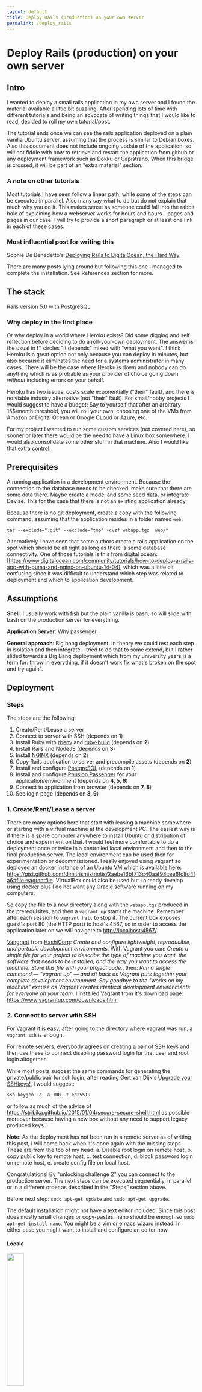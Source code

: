 ```yaml
---
layout: default
title: Deploy Rails (production) on your own server
permalink: /deploy_rails
---
```


# Deploy Rails (production) on your own server

## Intro

I wanted to deploy a small rails application in my own server and I found the
material available a little bit puzzling. After spending lots of time with
different tutorials and being an advocate of writing things that I would like
to read, decided to roll my own tutorial/post.

The tutorial ends once we can see the rails application deployed on a plain
vanilla Ubuntu server, assuming that the process is similar to Debian boxes.
Also this document does not include ongoing update of the application, so will
not fiddle with how to retrieve and restart the application from github or any
deployment framework such as Dokku or Capistrano. When this bridge is crossed,
it will be part of an "extra material" section.

### A note on other tutorials

Most tutorials I have seen follow a linear path, while some of the steps can be
executed in parallel. Also many say what to do but do not explain that much
why you do it. This makes sense as someone could fall into the rabbit hole of
explaining how a webserver works for hours and hours - pages and pages in our
case. I will try to provide a short paragraph or at least one link in each of
these cases.

### Most influential post for writing this

Sophie De Benedetto's [Deploying Rails to DigitalOcean, the Hard Way](http://www.thegreatcodeadventure.com/deploying-rails-to-digitalocean-the-hard-way/)

There are many posts lying around but following this one I managed to complete
the installation. See References section for more.

## The stack

Rails version 5.0 with PostgreSQL.

### Why deploy in the first place

Or why deploy in a world where Heroku exists? Did some digging and self
reflection before deciding to do a roll-your-own deployment. The answer is the
usual in IT circles "it depends" mixed with "what you want". I think Heroku is
a great option not only because you can deploy in minutes, but also because it
eliminates the need for a systems administrator in many cases. There will be the
case where Heroku is down and nobody can do anything which is as probable as
your provider of choice going down *without* including errors on your behalf.

Heroku has two issues: costs scale exponentially ("their" fault), and there is
no viable industry alternative (not "their" fault). For small/hobby projects I
would suggest to have a budget: Say to yourself that after an arbitrary
15$/month threshold, you will roll your own, choosing one of the VMs from
Amazon or Digital Ocean or Google CLoud or Azure, etc.

For my project I wanted to run some custom services (not covered here), so
sooner or later there would be the need to have a Linux box somewhere. I would
also consolidate some other stuff in that machine. Also I would like that extra
control.

## Prerequisites

A running application in a development environment. Because the connection to
the database needs to be checked, make sure that there are some data there.
Maybe create a model and some seed data, or integrate Devise. This for the case
that there is not an existing application already.

Because there is no git deployment, create a copy with the following command,
assuming that the application resides in a folder named `web`:

`tar --exclude=".git" --exclude="tmp" -cvzf webapp.tgz  web/*`

Alternatively I have seen that some authors create a rails application on the
spot which should be all right as long as there is some database connectivity.
One of those tutorials is this from digital ocean: [https://www.digitalocean.com/community/tutorials/how-to-deploy-a-rails-app-with-puma-and-nginx-on-ubuntu-14-04], which was a
little bit confusing since it was difficult to understand which step was related
to deployment and which to application development.

## Assumptions

**Shell**: I usually work with [fish](https://fishshell.com/) but the plain
vanilla is bash, so will slide with bash on the production server for
everything.

**Application Server**: Why passenger.

**General approach**: Big bang deployment. In theory we could test each step in
isolation and then integrate. I tried to do that to some extend, but I rather
slided towards a Big Bang deployment which from my university years is a term
for: throw in everything, if it doesn't work fix what's broken on the spot and
try again".

## Deployment

### Steps

The steps are the following:

1. Create/Rent/Lease a server
2. Connect to server with SSH (depends on **1**)
3. Install Ruby with [rbenv](https://github.com/rbenv/rbenv) and
   [ruby-build](https://github.com/rbenv/ruby-build) (depends on **2**)
4. Install Rails and NodeJS (depends on **3**)
5. Install [NGINX](https://nginx.org/en/) (depends on **2**)
6. Copy Rails application to server and precompile assets (depends on **2**)
7. Install and configure [PostgreSQL](https://www.postgresql.org/) (depends on
   **1**)
8. Install and configure [Phusion Passenger](https://www.phusionpassenger.com/)
   for your application/environment (depends on **4, 5, 6**)
9. Connect to application from browser (depends on **7, 8**)
10. See login page (depends on **8, 9**)

### 1. Create/Rent/Lease a server

There are many options here that start with leasing a machine somewhere or
starting with a virtual machine at the development PC. The easiest way is if
there is a spare computer anywhere to install Ubuntu or distribution of choice
and experiment on that. I would feel more comfortable to do a deployment once or
twice in a controlled local environment and then to the final production server.
The local environment can be used then for experimentation or decommissioned.
I really enjoyed using vagrant so deployed an docker instance of an Ubuntu VM
which is available here: <https://gist.github.com/dimitrismistriotis/2aebe16bf713c40aaf98cee6fc8d4fa6#file-vagrantfile>.
VirtualBox could also be used but I already develop using docker plus I do not
want any Oracle software running on my computers.

So copy the file to a new directory along with the `webapp.tgz` produced in the
prerequisites, and then a `vagrant up` starts the machine. Remember after each
session to `vagrant halt` to stop it. The current box exposes guest's port 80
(the HTTP port) to host's 4567, so in order to access the application later on
we will navigate to <http://localhost:4567/>.

[Vangrant](https://www.vagrantup.com/) from
[HashiCorp](https://www.hashicorp.com/): *Create and configure lightweight,
reproducible, and portable development environments.* With Vagrant you can:
*Create a single file for your project to describe the type of machine you
want, the software that needs to be installed, and the way you want to access
the machine. Store this file with your project code.*, then: *Run a single
command — "vagrant up" — and sit back as Vagrant puts together your complete
development environment. Say goodbye to the "works on my machine" excuse as
Vagrant creates identical development environments for everyone on your team.*
I installed Vagrant from it's download page:
<https://www.vagrantup.com/downloads.html>

### 2. Connect to server with SSH

For Vagrant it is easy, after going to the directory where vagrant was run, a
`vagrant ssh` is enough.

For remote servers, everybody agrees on creating a pair of SSH keys and then use
these to connect disabling password login for that user and root login
altogether.

While most posts suggest the same commands for generating the private/public
pair for ssh login, after reading  Gert van Dijk's [Upgrade your SSHkeys!](https://blog.g3rt.nl/upgrade-your-ssh-keys.html#generate-your-new-sexy-ed25519-key), I would suggest:

`ssh-keygen -o -a 100 -t ed25519`

or follow as much of the advice of
<https://stribika.github.io/2015/01/04/secure-secure-shell.html> as possible
moreover because having a new box without any need to support legacy produced
keys.

**Note**: As the deployment has not been run in a remote server as of writing
this post, I will come back when it's done again with the missing steps. These
are from the top of my head: a. Disable root login on remote host, b. copy
public key to remote host, c. test connection, d. block password login on remote
host, e. create config file on local host.

Congratulations! By "unlocking challenge 2" you can connect to the production
server. The next steps can be executed sequentially, in parallel or in a
different order as described in the "Steps" section above.

Before next step: `sudo apt-get update` and `sudo apt-get upgrade`.

The default installation might not have a text editor included. Since this post
does mostly small changes or copy-pastes, nano should be enough so
`sudo apt-get install nano`. You might be a vim or emacs wizard instead. In
either case you might want to install and configure an editor now.

#### Locale

<img src="/images/deploy_rails/union_jack.png" style="width: 30%"><br>

Many commands run later on depend on Perl which will always complain about
locale:

> perl: warning: Setting locale failed.
> perl: warning: Please check that your locale settings:
>   LANGUAGE = (unset),
>   LC_ALL = (unset),
>   LANG = "en_GB.UTF-8"
>     are supported and installed on your system.
> perl: warning: Falling back to the standard locale ("C").

This can be fixed by running `sudo dpkg-reconfigure locales` and setting up the
system locale, which is something you might wanted to do anyway.

### 3. Install Ruby with rbenv

There is a nice post here:
<http://kgrz.io/Programmers-guide-to-choosing-ruby-version-manager.html> on
choosing a version manager for Ruby. I decided on this combination based on
popularity plus I saw an easier-to understand integration with Passenger on the
tutorials that this post <del>has stolen from</del> is based on.

Generally reflecting on writing this, the decision was to have a as boring
server as humanly possible, hence easy to debug. So opting for the most
popular choices is at least desired. For not choosing RVM, changing how cd works
is something that this geek's heart cannot endure, provided with an alternative.

From: <https://www.digitalocean.com/community/tutorials/how-to-install-ruby-on-rails-with-rbenv-on-ubuntu-14-04>:

```
sudo apt-get install git-core curl zlib1g-dev build-essential \
  libssl-dev libreadline-dev libyaml-dev libsqlite3-dev sqlite3 \
  libxml2-dev libxslt1-dev libcurl4-openssl-dev \
  python-software-properties libffi-dev
```

All these are unfortunately needed for rbenv. Unfortunately because more
packages progressively bloat the system with probable security and maintenance
implications.

For rbenv:

```
cd ~
git clone git://github.com/sstephenson/rbenv.git .rbenv
echo 'export PATH="$HOME/.rbenv/bin:$PATH"' >> ~/.bash_profile
echo 'eval "$(rbenv init -)"' >> ~/.bash_profile
source ~/.bash_profile
```

(From Digital Ocean's tutorial and rbenv's installation instructions with some
modifications)

Then:

```
cd ~
git clone git://github.com/sstephenson/ruby-build.git ~/.rbenv/plugins/ruby-build
echo 'export PATH="$HOME/.rbenv/plugins/ruby-build/bin:$PATH"' >> ~/.bash_profile
source ~/.bash_profile
```

And time to get our preferred version of Ruby:

```
rbenv install -v 2.3.1
rbenv global 2.3.1
```

A `ruby -v` should return something in the lines of:
"ruby 2.3.1p112 (2016-04-26 revision 54768) [x86_64-linux]"

### 4. Install Rails and NodeJS

<img src="/images/deploy_rails/rails-logo.svg" style="width: 30%"><br>

A nice idea that usually gets forgotten is to run at this point:
`echo "gem: --no-document" > ~/.gemrc`. Documentation is not that much needed
in a production server and removing it out will speed up the gem
installation/update process.

For Rails installation:

```
gem install bundler && rbenv rehash
gem install rails && rbenv rehash
```


The "rehash" command of brenv, "*Installs shims for all Ruby executables known
to rbenv (i.e., ~/.rbenv/versions//bin/). Run this command after you install a
new version of Ruby, or install a gem that provides commands ...*" according to
tool's documentation. In order to be sure that this happens all the time, the
command should be appended to a future deployment script.

![Rehash... all the things](/images/deploy_rails/rehash_all_the_things.jpg)

In any case once everything is over, check with `rails -v` to see that Rails has
been properly installed.

We can verify that everything is all right by creating a new Rails application
and running it:

```
cd ~
rails new testit
cd testit
rails s
```

Which brings up an error: "*There was an error while trying to load the gem
'uglifier'. (Bundler::GemRequireError) Gem Load Error is: Could not find a
JavaScript runtime. See https://github.com/rails/execjs for a list of available
runtimes.*" This can be fixed by installing the missing piece of this step,
NodeJS: `sudo apt-get install nodejs`. I am not 100% sure but even if Ubuntu or
Debian have a more legacy version of Node, it should be OK for Rails. There are
also different options for a JavaScript runtime but chose not to explore them.

Do not know if it would be better to be able to do this processing in a
different machine to the one we want to deploy, keeping the production machine
with minimal packages installed. In any case this is the way things currently
are...

### 5. Install NGINX

![NGINX logo](/images/deploy_rails/nginx.png)

Installing Nginx with defaults should be easy

```sudo apt-get install nginx```

then

```sudo service nginx start```

For some reason (probably something to do with how docker comprehends the
world), running daemons (in our case nginx and postgresql) did not persist
between runs of the machine or reboots. That's why I used this little script
named "start_services" after every `vagrant ssh`:

```
#!/bin/sh
sudo service postgresql start
sudo service nginx start
```

Available here: <https://gist.github.com/dimitrismistriotis/2aebe16bf713c40aaf98cee6fc8d4fa6#file-start_services>. Do not
forget to make it executable (`chmod +x start_services`).

### 6. Copy Rails application to server and precompile assets

In the case of using Vagrant the "webapp.tgz" file created should be first
copied to the shared directory of the host machine extracted from the the
current user inside the container: `tar -xvzf /vagrant_data/webapp.tgz`. Target
application is in the "web" directory, which from now on will be: 
"/home/vagrant/web".

**Note**: When on an actual machine it will be copied there before extraction
with a secure copy, while probably most will do a git clone which as discussed
before is out of this post's main body.

Then `bundle`. It will complain about the pg gem for Postgresql connectivity.
This is fixed by: `sudo apt-get install libpq-dev` and then `bundle` again. As
always followed by an `rvn rehash`

We can see that there is some life by running a console (`rails c`), or even a
production console(`RAILS_ENV=production rails c`). Just do not try to use the
database, because nothing is there yet or it has not been configured. Trigger
an error if curious by trying: `User.all`.

I also had not configured Devise's secret key which raised an error as well.
Remember to fix the application first if that is the case and then copy it
again (This is where using git would be handy).

PRECOMPILE HERE

### 7. Install and configure PostgreSQL

<img src="/images/deploy_rails/postgresql-logo.png" style="width: 30%"><br>

Traditionally there was a preference towards MySQL, as times goes by suggestions
to use it are becoming more and more rare. Having never done Rails with MySQL, I
always preferred PostgresSQL. Reasons have to do with better documentation,
easier database management, more features and standard compliant SQL, with
assurance that software from that company whose name starts with "O" and ends
with "racle" is not anywhere in your system.

With the "libpq-dev" installed in the 6<sup>th</sup> step, the database server
needs to be installed with the user configured on application's production
configuration file.

Let's install the database and the corresponding contrib package with:
`sudo apt-get -y install postgresql postgresql-contrib`

Posgres ships with secure defaults, this makes the first time with it a little
bit difficult but it gives you assurance that you have nothing exposed to the
Internet or anything else that has happened historically to MySQL and recently
MongoDB users.

Three things are needed to continue: name of the production's user,
the name of the database, and the password. The first two should be in the last
lines of "config/database.yml", which looks like this:

```
production:
  <<: *default
  database: yourapplication_production
  username: yourapplication
  password: <%= ENV['YOURAPPLICATION_DATABASE_PASSWORD'] %>

```

Password will be installed in the environment, in case you follow the steps in
sequentially, it is not there yet, so decide a password and write it down or
somewhere to copy-paste it later. Should I suggest something in the lines of
xkcd-password?: <https://gitlab.com/dimitrios/xkcd_passgen> (self promotion)

For what we are going to do production section in database.yml should have a
"host: localhost" entry. This is because the application will connect to the
database through a Unix socket, not through TCP, so in case
"config/database.yml" is as above, make sure that the last lines are like this:

```
production:
  <<: *default
  database: yourapplication_production
  username: yourapplication
  host: localhost
  password: <%= ENV['YOURAPPLICATION_DATABASE_PASSWORD'] %>

```


Since the database runs as a separate user, we'll sudo as this user and create
the "*yourapplication*" user with ownership to "*yourapplication_production*"
database who authenticates with "*YOURAPPLICATION_DATABASE_PASSWORD*".

Get to the Postgres prompt by `sudo -u postgres psql`. In the docker instance
the database service had not started, so either do a
`sudo service postgresql start` or use the "start_services" script from step 5.
 Once connected:

```
create user yourapplication with password 'YOURAPPLICATION_DATABASE_PASSWORD';
-- Responds with: CREATE ROLE
create database yourapplication_production owner yourapplication;
-- Responds with: CREATE DATABASE
-- Now exit with \q or with CTRL+d
\q
```

Verify that you can connect:

```
psql --username=yourapplication --host=localhost yourapplication_production
```
Which will trigger a password prompt, then "\q" or CTRL+d out of it.

An integration test could take place here by trying to connect from the Rails
application, so from the directory where it is): `RAILS_ENV=production rails c`
and then `User.all` (or a model that should be stored in the database). It
should fail because the password is not supplied anywhere: "PG::ConnectionBad:
fe_sendauth: no password supplied" is a possible error message.

For this the [rbenv-vars](https://github.com/rbenv/rbenv-vars), "a plugin for
rbenv that lets you set global and project-specific environment variables before
spawning Ruby processes." will be used:

```
git clone https://github.com/rbenv/rbenv-vars.git \
  $(rbenv root)/plugins/rbenv-vars
```

The place to store the password is the "~/.rbenv-vars" file, so edit it and
add the following line:
```
YOURAPPLICATION_DATABASE_PASSWORD=WHAT_YOU_PROVIDED_AS_PASSWORD
```

Now you can run a `RAILS_ENV=production rails db:migrate` (I logged out and then
back in, just in case there was an initialisation phase), which should run
without errors or at least connecting to the database. This file should be the
equivalent of Heroku environment variables and should be where all "secret"
stuff should be stored. For the discussion of how to store and maintain this
file, one possible way would be John Resig's "[Keeping Passwords in Source
Control](http://ejohn.org/blog/keeping-passwords-in-source-control/)" (you
might know him as the author of jQuery - reminder to self: buy 2<sup>nd</sup>
version of his "Secrets of the JavaScript Ninja" book and read it).

### 8. Install and configure Phusion Passenger for your application/environment

Passenger's homepage has a number of tutorials for different platforms since it
can be used for different environments. Since we are in the Ruby on Xenial
(Ubuntu 16.04) at the end the suggested link was this: <https://www.phusionpassenger.com/library/walkthroughs/deploy/ruby/ownserver/nginx/oss/xenial/install_passenger.html>, suggesting the
following for installing Passenger:

```
sudo apt-key adv --keyserver hkp://keyserver.ubuntu.com:80 --recv-keys 561F9B9CAC40B2F7
sudo apt-get install -y apt-transport-https ca-certificates


sudo sh -c 'echo deb https://oss-binaries.phusionpassenger.com/apt/passenger xenial main > /etc/apt/sources.list.d/passenger.list'
sudo apt-get update


sudo apt-get install -y nginx-extras passenger
```

Then wdit "/etc/nginx/nginx.conf" as root (with nano for example:
`sudo nano /etc/nginx/nginx.conf`). There uncomment the line
"   # include /etc/nginx/passenger.conf;"

The line at the end should look like this:

```
include /etc/nginx/passenger.conf;
```

Then Nginx needs to restart: `sudo service nginx restart`. Check the
installation with `sudo /usr/bin/passenger-config validate-install` and then
`sudo /usr/sbin/passenger-memory-stats`.

Up to this point the commands in this section are a copy-paste from Passenger's
tutorial. The last two for checking the installation are usually not present in
most posts that I have seen around. This is where the first part of the tutorial
ends. We have assured that Nginx is configured with Passenger's open source
version as well as that the installation is correct, what is missing is the
configuration for the specific application that we have deployed and want to
execute. Instructions for this are in the second page of Passenger's tutorial,
[Deploying a Ruby app on a Linux/Unix production server](https://www.phusionpassenger.com/library/walkthroughs/deploy/ruby/ownserver/nginx/oss/xenial/deploy_app.html).


## Extras

### Retrieve from a Git repository (Github/Gitlab)

Placeholder

### Capistrano

Placeholder

## Other References

[Michele Anica](https://www.digitalocean.com/community/users/manicas)'s
[How To Install Ruby on Rails with rbenv on Ubuntu 14.04](https://www.digitalocean.com/community/tutorials/how-to-install-ruby-on-rails-with-rbenv-on-ubuntu-14-04)
[How To Deploy a Rails App with Passenger and Nginx on Ubuntu 14.04](https://www.digitalocean.com/community/tutorials/how-to-deploy-a-rails-app-with-passenger-and-nginx-on-ubuntu-14-04)
[Perl warning Setting locale failed in Debian](https://www.thomas-krenn.com/en/wiki/Perl_warning_Setting_locale_failed_in_Debian)
